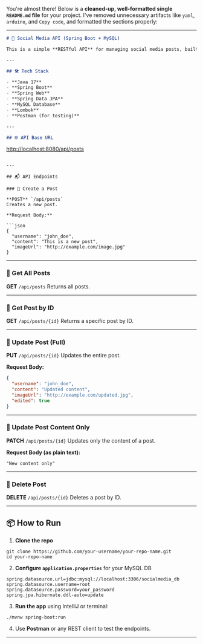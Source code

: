 You're almost there! Below is a **cleaned-up, well-formatted single `README.md` file** for your project. I've removed unnecessary artifacts like `yaml`, `arduino`, and `Copy code`, and formatted the sections properly:

---

```markdown
# 📸 Social Media API (Spring Boot + MySQL)

This is a simple **RESTful API** for managing social media posts, built using **Spring Boot** and **MySQL**.

---

## 🛠️ Tech Stack

- **Java 17**
- **Spring Boot**
- **Spring Web**
- **Spring Data JPA**
- **MySQL Database**
- **Lombok**
- **Postman (for testing)**

---

## 🌐 API Base URL

```

[http://localhost:8080/api/posts](http://localhost:8080/api/posts)

````

---

## 📬 API Endpoints

### 🔹 Create a Post

**POST** `/api/posts`  
Creates a new post.

**Request Body:**

```json
{
  "username": "john_doe",
  "content": "This is a new post",
  "imageUrl": "http://example.com/image.jpg"
}
````

---

### 🔹 Get All Posts

**GET** `/api/posts`
Returns all posts.

---

### 🔹 Get Post by ID

**GET** `/api/posts/{id}`
Returns a specific post by ID.

---

### 🔹 Update Post (Full)

**PUT** `/api/posts/{id}`
Updates the entire post.

**Request Body:**

```json
{
  "username": "john_doe",
  "content": "Updated content",
  "imageUrl": "http://example.com/updated.jpg",
  "edited": true
}
```

---

### 🔹 Update Post Content Only

**PATCH** `/api/posts/{id}`
Updates only the content of a post.

**Request Body (as plain text):**

```
"New content only"
```

---

### 🔹 Delete Post

**DELETE** `/api/posts/{id}`
Deletes a post by ID.

---

## 📦 How to Run

1. **Clone the repo**

```
git clone https://github.com/your-username/your-repo-name.git
cd your-repo-name
```

2. **Configure `application.properties`** for your MySQL DB

```properties
spring.datasource.url=jdbc:mysql://localhost:3306/socialmedia_db
spring.datasource.username=root
spring.datasource.password=your_password
spring.jpa.hibernate.ddl-auto=update
```

3. **Run the app** using IntelliJ or terminal:

```
./mvnw spring-boot:run
```

4. Use **Postman** or any REST client to test the endpoints.

---


